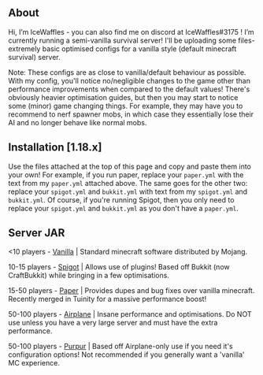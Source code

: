 ## About

Hi, I’m IceWaffles - you can also find me on discord at IceWaffles#3175 !
I’m currently running a semi-vanilla survival server!
I'll be uploading some files-extremely basic optimised configs for a vanilla style (default minecraft survival) server.

Note: These configs are as close to vanilla/default behaviour as possible. With my config, you'll notice no/negligible changes to the game other than performance improvements when compared to the default values! There's obviously heavier optimisation guides, but then you may start to notice some (minor) game changing things. For example, they may have you to recommend to nerf spawner mobs, in which case they essentially lose their AI and no longer behave like normal mobs.



## Installation [1.18.x]

Use the files attached at the top of this page and copy and paste them into your own! For example, if you run paper, replace your `paper.yml` with the text from my `paper.yml` attached above. The same goes for the other two: replace your `spigot.yml` and `bukkit.yml` with text from my `spigot.yml` and `bukkit.yml`. Of course, if you're running Spigot, then you only need to replace your `spigot.yml` and `bukkit.yml` as you don't have a `paper.yml`.



## Server JAR

<10 players - [Vanilla](https://www.minecraft.net/en-us/download/server/) | Standard minecraft software distributed by Mojang.

10-15 players - [Spigot](https://www.spigotmc.org/) | Allows use of plugins! Based off Bukkit (now CraftBukkit) while bringing in a few optimisations.

15-50 players - [Paper](https://papermc.io/) | Provides dupes and bug fixes over vanilla minecraft. Recently merged in Tuinity for a massive performance boost! <br />

50-100 players - [Airplane](https://airplane.gg/) | Insane performance and optimisations. Do NOT use unless you have a very large server and must have the extra performance.

50-100 players - [Purpur](https://purpur.pl3x.net/downloads/) | Based off Airplane-only use if you need it's configuration options! Not recommended if you generally want a 'vanilla' MC experience. <br />

